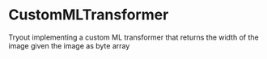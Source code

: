 # CustomMLTransformer
Tryout implementing a custom  ML transformer that returns the width of the image given the image as byte array

